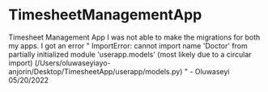 # TimesheetManagementApp
Timesheet Management App 
I was not able to make the migrations for both my apps. I got an error " ImportError: cannot import name 'Doctor' from partially initialized module 'userapp.models' (most likely due to a circular import) (/Users/oluwaseyiayo-anjorin/Desktop/TimesheetApp/userapp/models.py) " - Oluwaseyi 05/20/2022 
